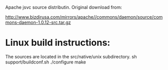 Apache jsvc source distributin.
Original download from:

http://www.bizdirusa.com/mirrors/apache//commons/daemon/source/commons-daemon-1.0.12-src.tar.gz


Linux build instructions:
=========================

The sources are located in the src/native/unix subdirectory.
sh support/buildconf.sh
./configure
make

